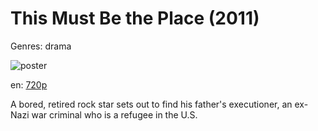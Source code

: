 # This Must Be the Place (2011)

Genres: drama

![poster](http://image.tmdb.org/t/p/w500/rNTZMp96BcKIxgF3OIUbtByJtsQ.jpg)

en:
  [720p](magnet:?xt=urn:btih:3FB71D2F1371E4F05DCE4BEE8A1EAF1A6E624B3E&tr=udp://glotorrents.pw:6969/announce&tr=udp://tracker.opentrackr.org:1337/announce&tr=udp://torrent.gresille.org:80/announce&tr=udp://tracker.openbittorrent.com:80&tr=udp://tracker.coppersurfer.tk:6969&tr=udp://tracker.leechers-paradise.org:6969&tr=udp://p4p.arenabg.ch:1337&tr=udp://tracker.internetwarriors.net:1337)
  


A bored, retired rock star sets out to find his father's executioner, an ex-Nazi war criminal who is a refugee in the U.S.